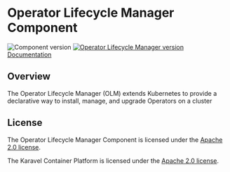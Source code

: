 # Operator Lifecycle Manager Component

![Component version](https://img.shields.io/badge/dynamic/yaml?color=blue&label=component+version&query=$.entries.olm[0].version&url=https%3A%2F%2Fcharts.mikamai.com%2Fkaravel%2Findex.yaml&style=for-the-badge)
[![Operator Lifecycle Manager version](https://img.shields.io/badge/dynamic/yaml?color=blue&label=olm+version&query=$.entries.olm[0].appVersion&url=https%3A%2F%2Fcharts.mikamai.com%2Fkaravel%2Findex.yaml&style=for-the-badge)](https://olm.operatorframework.io/)
[Documentation](https://docs.karavel.io/components/olm)

## Overview

The Operator Lifecycle Manager (OLM) extends Kubernetes to provide a declarative way to install, manage, and upgrade Operators on a cluster

## License

The Operator Lifecycle Manager Component is licensed under the [Apache 2.0 license](LICENSE).

The Karavel Container Platform is licensed under the [Apache 2.0 license](https://github.com/projectkaravel/platform/blob/main/LICENSE).
